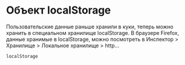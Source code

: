 # Объект localStorage

Пользовательские данные раньше хранили в куки, теперь можно хранить в специальном хранилище localStorage. В браузере Firefox, данные хранимые в localStorage, можно посмотреть в Инспектор > Хранилище > Локальное хранилище > http...

    localStorage
